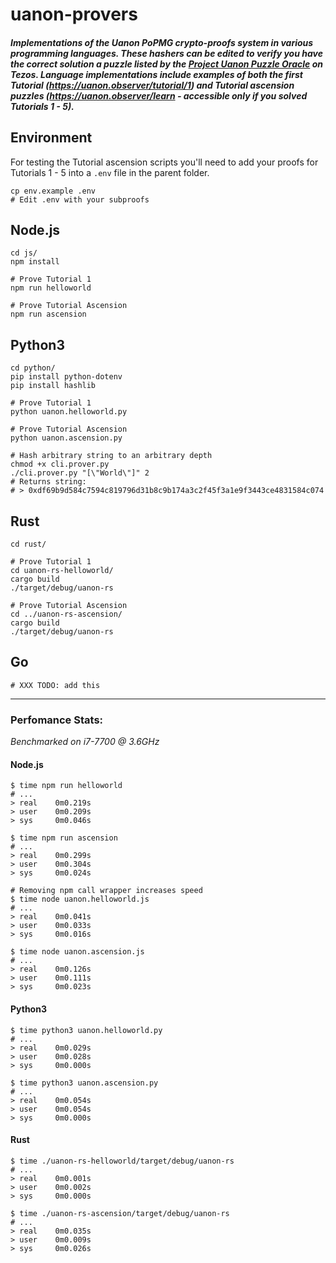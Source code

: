 # uanon-provers

##### Implementations of the Uanon PoPMG crypto-proofs system in various programming languages. These hashers can be edited to verify you have the correct solution a puzzle listed by the [Project Uanon Puzzle Oracle](https://better-call.dev/mainnet/KT1VJsKdNFYueffX6xcfe6Gg9eJA6RUnFpYr/operations) on Tezos. Language implementations include examples of both the first Tutorial (https://uanon.observer/tutorial/1) and Tutorial ascension puzzles (https://uanon.observer/learn - accessible only if you solved Tutorials 1 - 5).

## Environment
For testing the Tutorial ascension scripts you'll need to add your proofs for Tutorials 1 - 5 into a `.env` file in the parent folder.
```
cp env.example .env
# Edit .env with your subproofs
```

## Node.js
```
cd js/
npm install

# Prove Tutorial 1
npm run helloworld

# Prove Tutorial Ascension
npm run ascension
```

## Python3
```
cd python/
pip install python-dotenv
pip install hashlib

# Prove Tutorial 1
python uanon.helloworld.py

# Prove Tutorial Ascension
python uanon.ascension.py

# Hash arbitrary string to an arbitrary depth
chmod +x cli.prover.py
./cli.prover.py "[\"World\"]" 2
# Returns string:
# > 0xdf69b9d584c7594c819796d31b8c9b174a3c2f45f3a1e9f3443ce4831584c074
```

## Rust
```
cd rust/

# Prove Tutorial 1
cd uanon-rs-helloworld/
cargo build
./target/debug/uanon-rs

# Prove Tutorial Ascension
cd ../uanon-rs-ascension/
cargo build
./target/debug/uanon-rs
```

## Go
```
# XXX TODO: add this
```

---

### Perfomance Stats:

_Benchmarked on i7-7700 @ 3.6GHz_

#### Node.js
```
$ time npm run helloworld
# ...
> real    0m0.219s
> user    0m0.209s
> sys     0m0.046s

$ time npm run ascension
# ...
> real    0m0.299s
> user    0m0.304s
> sys     0m0.024s

# Removing npm call wrapper increases speed
$ time node uanon.helloworld.js
# ...
> real    0m0.041s
> user    0m0.033s
> sys     0m0.016s

$ time node uanon.ascension.js
# ...
> real    0m0.126s
> user    0m0.111s
> sys     0m0.023s
```

#### Python3
```
$ time python3 uanon.helloworld.py
# ...
> real    0m0.029s
> user    0m0.028s
> sys     0m0.000s

$ time python3 uanon.ascension.py
# ...
> real    0m0.054s
> user    0m0.054s
> sys     0m0.000s 
```

#### Rust
```
$ time ./uanon-rs-helloworld/target/debug/uanon-rs
# ...
> real    0m0.001s
> user    0m0.002s
> sys     0m0.000s

$ time ./uanon-rs-ascension/target/debug/uanon-rs
# ...
> real    0m0.035s
> user    0m0.009s
> sys     0m0.026s
```